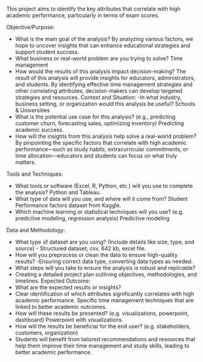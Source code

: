 This project aims to identify the key attributes that correlate with high academic performance, particularly in terms of exam scores.

Objective/Purpose:
- What is the main goal of the analysis?
  By analyzing various factors, we hope to uncover insights that can enhance
educational strategies and support student success.
- What business or real-world problem are you trying to solve?
  Time management
- How would the results of this analysis impact decision-making?
The result of this analysis will provide insights for educators, administrators, and students. By identifying effective time management strategies and other correlating attributes, decision-makers can develop targeted strategies and resources.
Context and Situation:
-In what industry, business setting, or organization would this analysis be useful?
  Schools & Universities
- What is the potential use case for this analysis? (e.g., predicting customer churn, forecasting sales, optimizing inventory)
Predicting academic success.
- How will the insights from this analysis help solve a real-world problem?
By pinpointing the specific factors that correlate with high academic performance—such
as study habits, extracurricular commitments, or time allocation—educators and students can focus on what truly matters.

Tools and Techniques:
- What tools or software (Excel, R, Python, etc.) will you use to complete the analysis?
  Python and Tableau.
- What type of data will you use, and where will it come from?
  Student Performance factors dataset from Kaggle.
- Which machine learning or statistical techniques will you use? (e.g. predictive modeling, regression analysis)
  Predictive modeling
    
Data and Methodology:
- What type of dataset are you using? (Include details like size, type, and source) - Structured dataset; csv, 642 kb, excel file.
- How will you preprocess or clean the data to ensure high-quality results? -Ensuring correct data type, converting data types as needed.
- What steps will you take to ensure the analysis is robust and replicable?
- Creating a detailed project plan outlining objectives, methodologies, and
timelines.
Expected Outcome:
- What are the expected results or insights?
- Clear identification of which attributes significantly correlates with high academic
performance. Specific time management techniques that are linked to better
academic outcomes.
- How will these results be presented? (e.g. visualizations, powerpoint, dashboard)
Powerpoint with visualizations.
- How will the results be beneficial for the end user? (e.g. stakeholders, customers,
organization)
- Students will benefit from tailored recommendations and resources that help them
improve their time management and study skills, leading to better academic performance.
 
